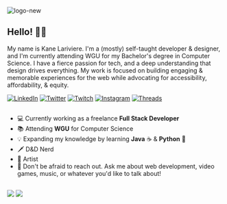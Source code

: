 ![logo-new](https://github.com/knlrvr/knlrvr/assets/91632194/061941c4-0858-483b-8ab3-f4954201e34a)  

## Hello! 👋🏼
My name is Kane Lariviere. I'm a (mostly) self-taught developer & designer, and I'm currently attending WGU for my Bachelor's degree in Computer Science. I have a fierce passion for tech, and a deep understanding that design drives everything. My work is focused on building engaging & memorable experiences for the web while advocating for accessibility, affordability, & equity.

[![LinkedIn](https://img.shields.io/badge/linkedin-%230077B5.svg?style=for-the-badge&logo=linkedin&logoColor=white)](https://linkedin.com/in/kane-lariviere) [![Twitter](https://img.shields.io/badge/Twitter-%231DA1F2.svg?style=for-the-badge&logo=Twitter&logoColor=white)](https://twitter.com/knlrvr) [![Twitch](https://img.shields.io/badge/Twitch-%239146FF.svg?style=for-the-badge&logo=Twitch&logoColor=white)](https://twitch.tv/knlrvr) [![Instagram](https://img.shields.io/badge/Instagram-%23E4405F.svg?style=for-the-badge&logo=Instagram&logoColor=white)](https://instagram.com/kanelarivieresucks) [![Threads](https://img.shields.io/badge/Threads-000000?style=for-the-badge&logo=Threads&logoColor=white)](https://www.threads.net/@kanelarivieresucks) 

## 
- 💻 Currently working as a freelance **Full Stack Developer**
- 📚 Attending **WGU** for Computer Science
- 💡 Expanding my knowledge by learning **Java** ☕️ & **Python** 🐍
- 🗡️ D&D Nerd
- 🎸 Artist
- 💬 Don't be afraid to reach out. Ask me about web development, video games, music, or whatever you'd like to talk about!
##

<img src="https://github-readme-streak-stats.herokuapp.com/?user=knlrvr&theme=highcontrast&hide_border=true" />

<img src="https://github-readme-stats.vercel.app/api/top-langs/?username=knlrvr&theme=highcontrast&show_icons=true&hide_border=true&layout=compact" />

